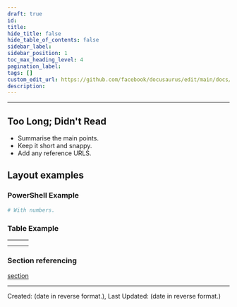```yaml
---
draft: true
id: 
title: 
hide_title: false
hide_table_of_contents: false
sidebar_label: 
sidebar_position: 1
toc_max_heading_level: 4 
pagination_label: 
tags: []
custom_edit_url: https://github.com/facebook/docusaurus/edit/main/docs/api-doc-markdown.md
description: 
---
```

---

## Too Long; Didn't Read

- Summarise the main points.
- Keep it short and snappy.
- Add any reference URLS.

## Layout examples

### PowerShell Example

```powershell showLineNumbers
# With numbers.
```

### Table Example

|  |  |  |
|--|--|--|
|  |  |  |
|  |  |  |

### Section referencing

[section](#document-control)

---
Created: (date in reverse format.), Last Updated: (date in reverse format.)